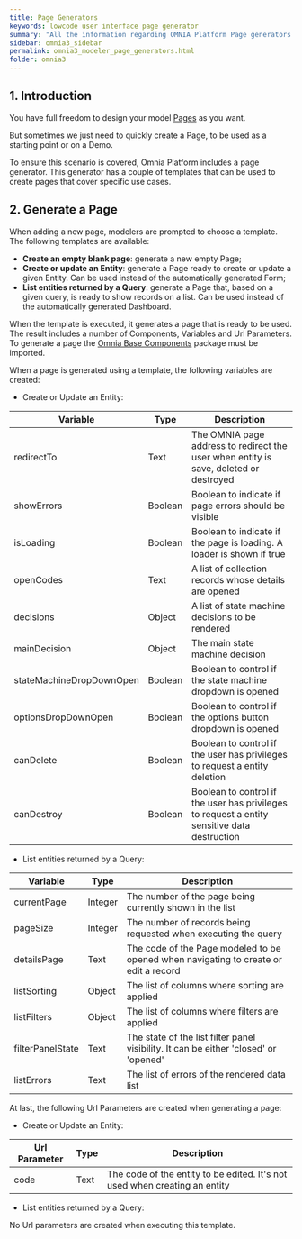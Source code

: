 ```yaml
---
title: Page Generators
keywords: lowcode user interface page generator
summary: "All the information regarding OMNIA Platform Page generators. Create new pages for your entities with a couple of clicks."
sidebar: omnia3_sidebar
permalink: omnia3_modeler_page_generators.html
folder: omnia3
---
```


## 1. Introduction

You have full freedom to design your model [Pages](omnia3_modeler_pages.md) as you want.

But sometimes we just need to quickly create a Page, to be used as a starting point or on a Demo.

To ensure this scenario is covered, Omnia Platform includes a page generator. This generator has a couple of templates that can be used to create pages that cover specific use cases.

## 2. Generate a Page

When adding a new page, modelers are prompted to choose a template. The following templates are available:

- **Create an empty blank page**: generate a new empty Page;
- **Create or update an Entity**: generate a Page ready to create or update a given Entity. Can be used instead of the automatically generated Form;
- **List entities returned by a Query**: generate a Page that, based on a given query, is ready to show records on a list. Can be used instead of the automatically generated Dashboard.

When the template is executed, it generates a page that is ready to be used. The result includes a number of Components, Variables and Url Parameters. To generate a page the [Omnia Base Components](https://github.com/OMNIALowCode/omnia-base-components) package must be imported.

When a page is generated using a template, the following variables are created:

- Create or Update an Entity:

| Variable                 | Type    | Description                                                                                  |
| ------------------------ | ------- | -------------------------------------------------------------------------------------------- |
| redirectTo               | Text    | The OMNIA page address to redirect the user when entity is save, deleted or destroyed                                                  |
| showErrors               | Boolean | Boolean to indicate if page errors should be visible                                         |
| isLoading                | Boolean | Boolean to indicate if the page is loading. A loader is shown if true                        |
| openCodes                | Text    | A list of collection records whose details are opened                                        |
| decisions                | Object  | A list of state machine decisions to be rendered                                             |
| mainDecision             | Object  | The main state machine decision                                                              |
| stateMachineDropDownOpen | Boolean | Boolean to control if the state machine dropdown is opened                                   |
| optionsDropDownOpen      | Boolean | Boolean to control if the options button dropdown is opened                                  |
| canDelete                | Boolean | Boolean to control if the user has privileges to request a entity deletion                   |
| canDestroy               | Boolean | Boolean to control if the user has privileges to request a entity sensitive data destruction |

- List entities returned by a Query:

| Variable         | Type    | Description                                                                          |
| ---------------- | ------- | ------------------------------------------------------------------------------------ |
| currentPage      | Integer | The number of the page being currently shown in the list                             |
| pageSize         | Integer | The number of records being requested when executing the query                       |
| detailsPage      | Text    | The code of the Page modeled to be opened when navigating to create or edit a record |
| listSorting      | Object  | The list of columns where sorting are applied                                        |
| listFilters      | Object  | The list of columns where filters are applied                                        |
| filterPanelState | Text    | The state of the list filter panel visibility. It can be either 'closed' or 'opened' |
| listErrors       | Text    | The list of errors of the rendered data list                                         |

At last, the following Url Parameters are created when generating a page:

- Create or Update an Entity:

| Url Parameter | Type | Description                                                                |
| ------------- | ---- | -------------------------------------------------------------------------- |
| code          | Text | The code of the entity to be edited. It's not used when creating an entity |

- List entities returned by a Query:

No Url parameters are created when executing this template.
